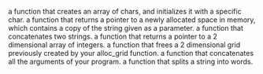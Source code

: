 a function that creates an array of chars, and initializes it with a specific char.
a function that returns a pointer to a newly allocated space in memory, which contains a copy of the string given as a parameter.
a function that concatenates two strings.
a function that returns a pointer to a 2 dimensional array of integers.
a function that frees a 2 dimensional grid previously created by your alloc_grid function.
a function that concatenates all the arguments of your program.
a function that splits a string into words.
